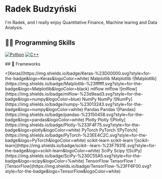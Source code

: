# Radek Budzyński
I'm Radek, and I really enjoy Quantitative Finance, Machine learing and Data Analysis.

## 👨‍💻 Programming Skills
<p>
  <a href="#"><img alt="Python" src="https://img.shields.io/badge/python-3670A0?style=for-the-badge&logo=python&logoColor=ffdd54"></a>
  <a href="#"><img alt="C++" src="https://img.shields.io/badge/c++-%2300599C.svg?style=for-the-badge&logo=c%2B%2B&logoColor=white"></a>
</p>
## 🧰 Frameworks
<p>
  <[Keras](https://img.shields.io/badge/Keras-%23D00000.svg?style=for-the-badge&logo=Keras&logoColor=white)
Matplotlib	Matplotlib	![Matplotlib](https://img.shields.io/badge/Matplotlib-%23ffffff.svg?style=for-the-badge&logo=Matplotlib&logoColor=black)
mlflow	mlflow	![mlflow](https://img.shields.io/badge/mlflow-%23d9ead3.svg?style=for-the-badge&logo=numpy&logoColor=blue)
NumPy	NumPy	![NumPy](https://img.shields.io/badge/numpy-%23013243.svg?style=for-the-badge&logo=numpy&logoColor=white)
Pandas	Pandas	![Pandas](https://img.shields.io/badge/pandas-%23150458.svg?style=for-the-badge&logo=pandas&logoColor=white)
Plotly	Plotly	![Plotly](https://img.shields.io/badge/Plotly-%233F4F75.svg?style=for-the-badge&logo=plotly&logoColor=white)
PyTorch	PyTorch	![PyTorch](https://img.shields.io/badge/PyTorch-%23EE4C2C.svg?style=for-the-badge&logo=PyTorch&logoColor=white)
scikit-learn	scikit-learn	![scikit-learn](https://img.shields.io/badge/scikit--learn-%23F7931E.svg?style=for-the-badge&logo=scikit-learn&logoColor=white)
SciPy	Scipy	![SciPy](https://img.shields.io/badge/SciPy-%230C55A5.svg?style=for-the-badge&logo=scipy&logoColor=%white)
TensorFlow	TensorFlow	![TensorFlow](https://img.shields.io/badge/TensorFlow-%23FF6F00.svg?style=for-the-badge&logo=TensorFlow&logoColor=white)
</p>
